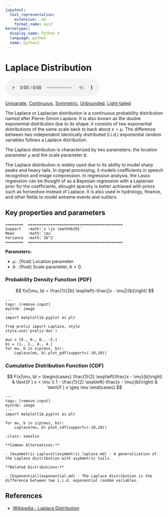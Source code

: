 ```yaml
---
jupytext:
  text_representation:
    extension: .md
    format_name: myst
kernelspec:
  display_name: Python 3
  language: python
  name: python3
---
```

# Laplace Distribution

<audio controls> <source src="../../_static/laplace.mp3" type="audio/mpeg"> This browser cannot play the pronunciation audio file for this distribution. </audio>

[Univariate](../../gallery_tags.rst#univariate), [Continuous](../../gallery_tags.rst#continuous), [Symmetric](../../gallery_tags.rst#symmetric), [Unbounded](../../gallery_tags.rst#unbounded), [Light-tailed](../../gallery_tags.rst#light-tailed)

The Laplace or Laplacian distribution is a continuous probability distribution named after Pierre-Simon Laplace. It is also known as the double exponential distribution due to its shape: it consists of two exponential distributions of the same scale back to back about $x = \mu$. The difference between two independent identically distributed (i.i.d.) exponential random variables follows a Laplace distribution.

The Laplace distribution is characterized by two parameters: the location parameter $\mu$ and the scale parameter $b$.

The Laplace distribution is widely used due to its ability to model sharp peaks and heavy tails. In signal processing, it models coefficients in speech recognition and image compression. In regression analysis, the Lasso regression can be thought of as a Bayesian regression with a Laplacian prior for the coefficients, altought sparsity is better achieved with priors such as horseshoe instead of Laplace. It is also used in hydrology, finance, and other fields to model extreme events and outliers.

## Key properties and parameters

```{eval-rst}
========  ==========================================
Support   :math:`x \in \mathbb{R}`
Mean      :math:`\mu`
Variance  :math:`2b^2`
========  ==========================================
```

**Parameters:**

- $\mu$ : (float) Location parameter.
- $b$ : (float) Scale parameter, $b > 0$.

### Probability Density Function (PDF)

$$
f(x|\mu, b) = \frac{1}{2b} \exp\left(-\frac{|x - \mu|}{b}\right)
$$

```{code-cell}
---
tags: [remove-input]
mystnb: image
---
import matplotlib.pyplot as plt

from preliz import Laplace, style
style.use('preliz-doc')

mus = [0., 0., 0., -5.]
bs = [1., 2., 4., 4.]
for mu, b in zip(mus, bs):
    Laplace(mu, b).plot_pdf(support=(-10,10))
```

### Cumulative Distribution Function (CDF)

$$
F(x|\mu, b) = \begin{cases}
\frac{1}{2} \exp\left(\frac{x - \mu}{b}\right) & \text{if } x < \mu \\
1 - \frac{1}{2} \exp\left(-\frac{x - \mu}{b}\right) & \text{if } x \geq \mu
\end{cases}
$$

```{code-cell}
---
tags: [remove-input]
mystnb: image
---
import matplotlib.pyplot as plt

for mu, b in zip(mus, bs):
    Laplace(mu, b).plot_cdf(support=(-10,10))
```

```{seealso}
:class: seealso

**Common Alternatives:**

- [Asymmetric Laplace](asymmetric_laplace.md) - A generalization of the Laplace distribution with asymmetric tails.

**Related Distributions:**

- [Exponential](exponential.md) - The Laplace distribution is the difference between two i.i.d. exponential random variables.
```

## References

- [Wikipedia - Laplace Distribution](https://en.wikipedia.org/wiki/Laplace_distribution)